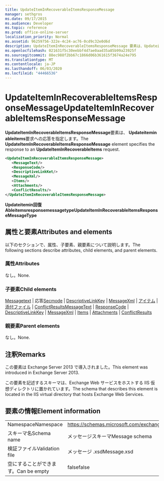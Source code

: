 ```yaml
---
title: UpdateItemInRecoverableItemsResponseMessage
manager: sethgros
ms.date: 09/17/2015
ms.audience: Developer
ms.topic: reference
ms.prod: office-online-server
localization_priority: Normal
ms.assetid: 96259756-322e-4c24-ac76-0cd9c32e0d6d
description: UpdateItemInRecoverableItemsResponseMessage 要素は、Updateitemin Ableitems 要求への応答を指定します。
ms.openlocfilehash: 021631f5c30eebbf4d7ae0aad35a85b99a23925f
ms.sourcegitcommit: 88ec988f2bb67c1866d06b361615f3674a24e795
ms.translationtype: MT
ms.contentlocale: ja-JP
ms.lasthandoff: 06/03/2020
ms.locfileid: "44466536"
---
```

# <a name="updateiteminrecoverableitemsresponsemessage"></a><span data-ttu-id="1829e-103">UpdateItemInRecoverableItemsResponseMessage</span><span class="sxs-lookup"><span data-stu-id="1829e-103">UpdateItemInRecoverableItemsResponseMessage</span></span>

<span data-ttu-id="1829e-104">**UpdateItemInRecoverableItemsResponseMessage**要素は、 **Updateitemin ableitems**要求への応答を指定します。</span><span class="sxs-lookup"><span data-stu-id="1829e-104">The **UpdateItemInRecoverableItemsResponseMessage** element specifies the response to an **UpdateItemInRecoverableItems** request.</span></span> 
  
```XML
<UpdateItemInRecoverableItemsResponseMessage>
   <MessageText/>
   <ResponseCode/>
   <DescriptiveLinkKet/>
   <MessageXml/>
   <Items/>
   <Attachments/>
   <ConflictResults/>
</UpdateItemInRecoverableItemsResponseMessage>
```

 <span data-ttu-id="1829e-105">**Updateitemin回復 Ableitemsresponsemessagetype**</span><span class="sxs-lookup"><span data-stu-id="1829e-105">**UpdateItemInRecoverableItemsResponseMessageType**</span></span>
## <a name="attributes-and-elements"></a><span data-ttu-id="1829e-106">属性と要素</span><span class="sxs-lookup"><span data-stu-id="1829e-106">Attributes and elements</span></span>

<span data-ttu-id="1829e-107">以下のセクションで、属性、子要素、親要素について説明します。</span><span class="sxs-lookup"><span data-stu-id="1829e-107">The following sections describe attributes, child elements, and parent elements.</span></span>
  
### <a name="attributes"></a><span data-ttu-id="1829e-108">属性</span><span class="sxs-lookup"><span data-stu-id="1829e-108">Attributes</span></span>

<span data-ttu-id="1829e-109">なし。</span><span class="sxs-lookup"><span data-stu-id="1829e-109">None.</span></span>
  
### <a name="child-elements"></a><span data-ttu-id="1829e-110">子要素</span><span class="sxs-lookup"><span data-stu-id="1829e-110">Child elements</span></span>

<span data-ttu-id="1829e-111">[Messagetext](messagetext.md)  | 応答[Secmode](responsecode.md)  | [DescriptiveLinkKey](descriptivelinkkey.md)  | [MessageXml](messagexml.md)  | [アイテム](items.md)  | [添付ファイル](attachments-ex15websvcsotherref.md)  | [ConflictResults](conflictresults.md)</span><span class="sxs-lookup"><span data-stu-id="1829e-111">[MessageText](messagetext.md) | [ResponseCode](responsecode.md) | [DescriptiveLinkKey](descriptivelinkkey.md) | [MessageXml](messagexml.md) | [Items](items.md) | [Attachments](attachments-ex15websvcsotherref.md) | [ConflictResults](conflictresults.md)</span></span>
  
### <a name="parent-elements"></a><span data-ttu-id="1829e-112">親要素</span><span class="sxs-lookup"><span data-stu-id="1829e-112">Parent elements</span></span>

<span data-ttu-id="1829e-113">なし。</span><span class="sxs-lookup"><span data-stu-id="1829e-113">None.</span></span>
  
## <a name="remarks"></a><span data-ttu-id="1829e-114">注釈</span><span class="sxs-lookup"><span data-stu-id="1829e-114">Remarks</span></span>

<span data-ttu-id="1829e-115">この要素は Exchange Server 2013 で導入されました。</span><span class="sxs-lookup"><span data-stu-id="1829e-115">This element was introduced in Exchange Server 2013.</span></span>
  
<span data-ttu-id="1829e-116">この要素を記述するスキーマは、Exchange Web サービスをホストする IIS 仮想ディレクトリに置かれています。</span><span class="sxs-lookup"><span data-stu-id="1829e-116">The schema that describes this element is located in the IIS virtual directory that hosts Exchange Web Services.</span></span>
  
## <a name="element-information"></a><span data-ttu-id="1829e-117">要素の情報</span><span class="sxs-lookup"><span data-stu-id="1829e-117">Element information</span></span>

|||
|:-----|:-----|
|<span data-ttu-id="1829e-118">Namespace</span><span class="sxs-lookup"><span data-stu-id="1829e-118">Namespace</span></span>  <br/> |https://schemas.microsoft.com/exchange/services/2006/message  <br/> |
|<span data-ttu-id="1829e-119">スキーマ名</span><span class="sxs-lookup"><span data-stu-id="1829e-119">Schema name</span></span>  <br/> |<span data-ttu-id="1829e-120">メッセージスキーマ</span><span class="sxs-lookup"><span data-stu-id="1829e-120">Message schema</span></span>  <br/> |
|<span data-ttu-id="1829e-121">検証ファイル</span><span class="sxs-lookup"><span data-stu-id="1829e-121">Validation file</span></span>  <br/> |<span data-ttu-id="1829e-122">メッセージ .xsd</span><span class="sxs-lookup"><span data-stu-id="1829e-122">Message.xsd</span></span>  <br/> |
|<span data-ttu-id="1829e-123">空にすることができます。</span><span class="sxs-lookup"><span data-stu-id="1829e-123">Can be empty</span></span>  <br/> |<span data-ttu-id="1829e-124">false</span><span class="sxs-lookup"><span data-stu-id="1829e-124">false</span></span>  <br/> |
   

